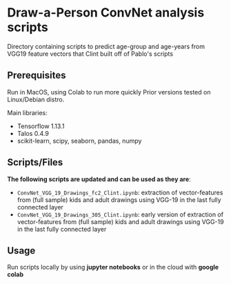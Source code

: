 # Draw-a-Person ConvNet analysis scripts

Directory containing scripts to predict age-group and age-years from VGG19 feature vectors that Clint built off of Pablo's scripts  

## Prerequisites
Run in MacOS, using Colab to run more quickly
Prior versions tested on Linux/Debian distro.

Main libraries:
- Tensorflow 1.13.1
- Talos 0.4.9
- scikit-learn, scipy, seaborn, pandas, numpy  

## Scripts/Files

**The following scripts are updated and can be used as they are**:  

- ```ConvNet_VGG_19_Drawings_fc2_Clint.ipynb```: extraction of vector-features from (full sample) kids and adult drawings using VGG-19 in the last fully connected layer
- ```ConvNet_VGG_19_Drawings_305_Clint.ipynb```: early version of extraction of vector-features from (full sample) kids and adult drawings using VGG-19 in the last fully connected layer


## Usage
Run scripts locally by using **jupyter notebooks** or in the cloud with **google colab**  

